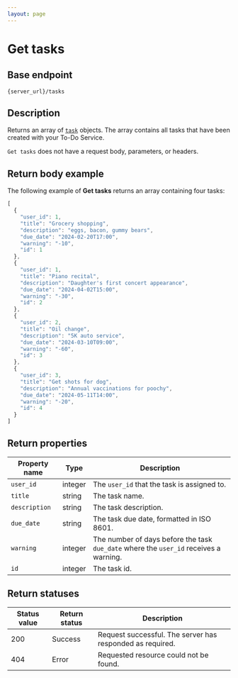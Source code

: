 ```yaml
---
layout: page
---
```


# Get tasks

## Base endpoint

```shell
{server_url}/tasks
```

## Description

Returns an array of [`task`](task.md) objects. The array contains all tasks that have been created with your To-Do Service.

`Get tasks` does not have a request body, parameters, or headers.

## Return body example

The following example of **Get tasks** returns an array containing four tasks:

```js
[
  {
    "user_id": 1,
    "title": "Grocery shopping",
    "description": "eggs, bacon, gummy bears",
    "due_date": "2024-02-20T17:00",
    "warning": "-10",
    "id": 1
  },
  {
    "user_id": 1,
    "title": "Piano recital",
    "description": "Daughter's first concert appearance",
    "due_date": "2024-04-02T15:00",
    "warning": "-30",
    "id": 2
  },
  {
    "user_id": 2,
    "title": "Oil change",
    "description": "5K auto service",
    "due_date": "2024-03-10T09:00",
    "warning": "-60",
    "id": 3
  },
  {
    "user_id": 3,
    "title": "Get shots for dog",
    "description": "Annual vaccinations for poochy",
    "due_date": "2024-05-11T14:00",
    "warning": "-20",
    "id": 4
  }
]

```

## Return properties

| Property name | Type | Description |
| ------------- | ----------- | ----------- |
| `user_id` | integer | The `user_id` that the task is assigned to. |
| `title` | string | The task name. |
| `description` | string | The task description. |
| `due_date` | string | The task due date, formatted in ISO 8601. |
| `warning` | integer | The number of days before the task `due_date` where the `user_id` receives a warning. |
| `id` | integer | The task id. |


## Return statuses

| Status value | Return status | Description |
| ------------- | ----------- | ----------- |
| 200 | Success | Request successful. The server has responded as required. |
| 404 | Error | Requested resource could not be found. |